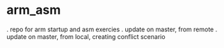 # arm_asm
. repo for arm startup and asm exercies
. update on master, from remote
. update on master, from local, creating conflict scenario
